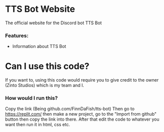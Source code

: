 # TTS Bot Website
The official website for the Discord bot TTS Bot

### Features:
- Information about TTS Bot

# Can I use this code?
If you want to, using this code would require you to give credit to the owner (Zinto Studios) which is my team and I.

### How would I run this?
Copy the link (Being github.com/FinnDaFish/tts-bot) Then go to https://replit.com/ then make a new project, go to the "Import from github" button then copy the link into there. After that edit the code to whatever you want then run it in html, css etc.
